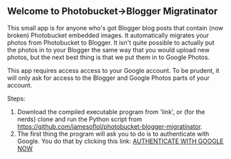## Welcome to Photobucket->Blogger Migratinator

This small app is for anyone who's got Blogger blog posts that contain (now broken) Photobucket embedded images. It automatically migrates your photos from Photobucket to Blogger. It isn't quite possible to actually put the photos in to your Blogger the same way that you would upload new photos, but the next best thing is that we put them in to Google Photos.

This app requires access access to your Google account. To be prudent, it will only ask for access to the Blogger and Google Photos parts of your account.

Steps:

1. Download the compiled executable program from 'link', or (for the nerds) clone and run the Python script from https://github.com/jamesoflol/photobucket-blogger-migratinator.
2. The first thing the program will ask you to do is to authenticate with Google. You do that by clicking this link: [AUTHENTICATE WITH GOOGLE NOW](https://accounts.google.com/o/oauth2/v2/auth?redirect_uri=https://jamesoflol.github.io/photobucket-blogger-migratinator/auth_success&prompt=consent&response_type=code&client_id=475469684563-3tkh3bscomb3548fq4fs8fg7b5t34qlf.apps.googleusercontent.com&scope=https://www.googleapis.com/auth/blogger+https://picasaweb.google.com/data/&access_type=offline)
